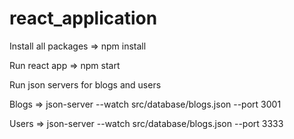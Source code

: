 # react_application

Install all packages => npm install

Run react app => npm start

Run json servers for blogs and users

Blogs => json-server --watch src/database/blogs.json --port 3001

Users => json-server --watch src/database/blogs.json --port 3333
